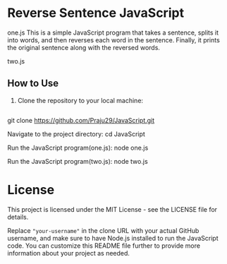 # Reverse Sentence JavaScript

one.js
This is a simple JavaScript program that takes a sentence, splits it into words, and then reverses each word in the sentence. Finally, it prints the original sentence along with the reversed words.

two.js

## How to Use

1. Clone the repository to your local machine:
   ```bash
 git clone https://github.com/Praju29/JavaScript.git

Navigate to the project directory:
cd JavaScript

Run the JavaScript program(one.js):
node one.js

Run the JavaScript program(two.js):
node two.js

# License
This project is licensed under the MIT License - see the LICENSE file for details.

Replace `"your-username"` in the clone URL with your actual GitHub username, and make sure to have Node.js installed to run the JavaScript code. You can customize this README file further to provide more information about your project as needed.


   
